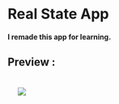 # Real State App
#### I remade this app for learning.

## Preview :

<div style="display: flex; gap: 20px;">
  <img src="https://github.com/user-attachments/assets/ccf34fdc-2a03-4c2b-9b98-d980a3b6a058" style="padding: 20px;" />
</div>
